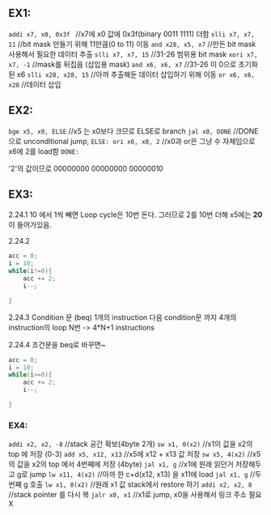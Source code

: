 ## EX1:
`addi x7, x0, 0x3f ` //x7에 x0 값에 0x3f(binary 0011 1111) 더함
`slli x7, x7, 11`      //bit mask 만들기 위해 11만큼(0 to 11) 이동
`and x28, x5, x7`      //만든 bit mask 사용해서 필요한 데이터 추출
`slli x7, x7, 15`      //31-26 범위용 bit mask 
`xori x7, x7, -1`      //mask를 뒤집음 (삽입용 mask)
`and x6, x6, x7`       //31-26 이 0으로 초기화된 x6
`slli x28, x28, 15`  //아까 추출해둔 데이터 삽입하기 위해 이동
`or x6, x6, x28`       //데이터 삽입


## EX2:
`bge x5, x0, ELSE`        //x5 는 x0보다 크므로 ELSE로 branch
`jal x0, DONE`                //DONE으로 unconditional jump, 
`ELSE: ori x6, x0, 2`    //x0과 or은 그냥 수 자체임으로 x6에 2를 load함
`DONE:`

'2'의 값이므로
00000000 00000000 00000010


## EX3:
2.24.1
10 에서 1씩 빼면 Loop cycle은 10번 돈다.
그러므로 2를 10번 더해 x5에는 **20**이 들어가있음.

2.24.2
```C
acc = 0;
i = 10;
while(i!=0){
	acc += 2;
	i--;

}
```

2.24.3
Condition 문 (beq) 1개의 instruction
다음 condition문 까지 4개의 instruction의 loop N번
-> 4*N+1 instructions

2.24.4
조건문을 beq로 바꾸면~
```C
acc = 0;
i = 10;
while(i>=0){
	acc += 2;
	i--;

}
```

### EX4:
`addi x2, x2, -8`   //stack 공간 확보(4byte 2개)
`sw x1, 0(x2)`        //x1의 값을 x2의 top 에 저장 (0-3)
`add x5, x12, x13` //x5에 x12 + x13 값 저장
`sw x5, 4(x2)`        //x5의 값을 x2의 top 에서 4번째에 저장 (4byte) 
`jal x1, g`             //x1에 원래 읽던거 저장해두고 g로 jump
`lw x11, 4(x2)`      //아까 한 c+d(x12, x13) 을 x11에 load
`jal x1, g`             //두번째 g 호출
`lw x1, 0(x2)`       //원래 x1 값 stack에서 restore 하기
`addi x2, x2, 8`   //stack pointer 를 다시 복
`jalr x0, x1`        //x1로 jump, x0을 사용해서 링크 주소 필요X